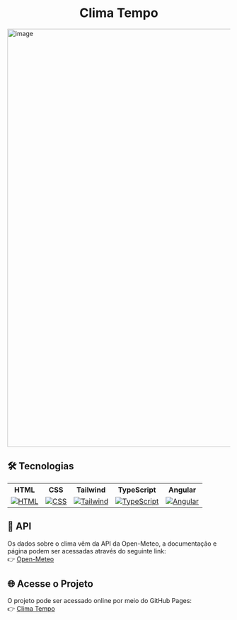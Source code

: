 <h1 align="center"> Clima Tempo </h1>
<img width="1920" height="945" alt="image" src="https://github.com/user-attachments/assets/c9ef1024-80dd-45c7-b7c9-fc1c68d8802e" />

## 🛠 Tecnologias

<div align="center">
  <table>
    <tr>
      <th>HTML</th>
      <th>CSS</th>
      <th>Tailwind</th>
      <th>TypeScript</th>
  	  <th>Angular</th>
    </tr>
    <tr>
      <td align="center"><a href="https://skillicons.dev"><img src="https://skillicons.dev/icons?i=html" alt="HTML"></a></td>
      <td align="center"><a href="https://skillicons.dev"><img src="https://skillicons.dev/icons?i=css" alt="CSS"></a></td>
      <td align="center"><a href="https://skillicons.dev"><img src="https://skillicons.dev/icons?i=tailwind" alt="Tailwind"></a></td>
      <td align="center"><a href="https://skillicons.dev"><img src="https://skillicons.dev/icons?i=typescript" alt="TypeScript"></a></td>
  	  <td align="center"><a href="https://skillicons.dev"><img src="https://skillicons.dev/icons?i=angular" alt="Angular"></a></td>
    </tr>
  </table>
</div>

## 📄 API
Os dados sobre o clima vêm da API da Open-Meteo, a documentação e página podem ser acessadas através do seguinte link: <br>
👉 [Open-Meteo](https://open-meteo.com/)

## 🌐 Acesse o Projeto
O projeto pode ser acessado online por meio do GitHub Pages: <br>
👉 [Clima Tempo](https://joaocriminacio.github.io/ClimaTempo/)

